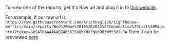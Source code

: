 To view one of the reports, get it's Raw url and plug it in to [this website](https://htmlpreview.github.io/).

For example, if our raw url is `https://raw.githubusercontent.com/krishnaglick/lighthouse-metrics/main/reports/Wed%20Nov%2016%202022%20Connection%20List%20Page.html?token=GHSAT0AAAAAAB24R56ISXQKYMXZNV6DD3WMY3VILRA`
Then it can be previewed [here](https://htmlpreview.github.io/?https://raw.githubusercontent.com/krishnaglick/lighthouse-metrics/main/reports/Wed%20Nov%2016%202022%20Connection%20List%20Page.html?token=GHSAT0AAAAAAB24R56ISXQKYMXZNV6DD3WMY3VILRA)